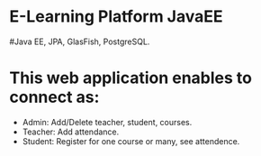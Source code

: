 # E-Learning Platform JavaEE
#Java EE, JPA, GlasFish, PostgreSQL.
# This web application enables to connect as:
- Admin: Add/Delete teacher, student, courses.
- Teacher: Add  attendance.
- Student: Register for one course or many, see attendence.
